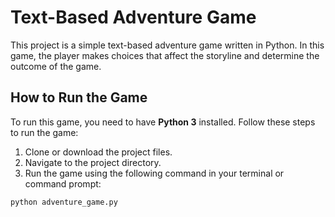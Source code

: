 # Text-Based Adventure Game

This project is a simple text-based adventure game written in Python. In this game, the player makes choices that affect the storyline and determine the outcome of the game.

## How to Run the Game

To run this game, you need to have **Python 3** installed. Follow these steps to run the game:

1. Clone or download the project files.
2. Navigate to the project directory.
3. Run the game using the following command in your terminal or command prompt:

```bash
python adventure_game.py
